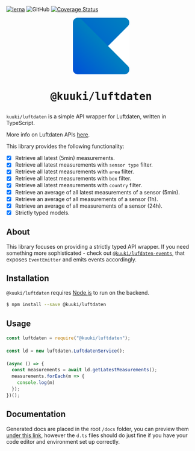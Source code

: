 [![lerna](https://img.shields.io/badge/maintained%20with-lerna-cc00ff.svg)](https://lerna.js.org/)
![GitHub](https://img.shields.io/github/license/dacturne/kuuki)
[![Coverage Status](https://coveralls.io/repos/github/Dacturne/kuuki/badge.svg?branch=master)](https://coveralls.io/github/Dacturne/kuuki?branch=master)

<p align="center"><img src="./../../kuuki.svg" width="150" alt="Kuuki logo"></p>
<h1 align="center"><pre>@kuuki/luftdaten</pre></h1>

`kuuki/luftdaten` is a simple API wrapper for Luftdaten, written in TypeScript.

More info on Luftdaten APIs [here](https://github.com/opendata-stuttgart/meta/wiki/APIs).

This library provides the following functionality:
- [x] Retrieve all latest (5min) measurements.
- [x] Retrieve all latest measurements with `sensor type` filter.
- [x] Retrieve all latest measurements with `area` filter.
- [x] Retrieve all latest measurements with `box` filter.
- [x] Retrieve all latest measurements with `country` filter.
- [x] Retrieve an average of all latest measurements of a sensor (5min).
- [x] Retrieve an average of all measurements of a sensor (1h).
- [x] Retrieve an average of all measurements of a sensor (24h).
- [x] Strictly typed models.

## About
This library focuses on providing a strictly typed API wrapper.
If you need something more sophisticated - check out [`@kuuki/lufdaten-events`](https://https://github.com/Dacturne/kuuki/tree/master/packages/luftdaten-events), that exposes `EventEmitter` and emits events accordingly.

## Installation
`@kuuki/luftdaten` requires [Node.js](https://nodejs.org/) to run on the backend.

```sh
$ npm install --save @kuuki/luftdaten
```

## Usage
```javascript
const luftdaten = require("@kuuki/luftdaten");

const ld = new luftdaten.LuftdatenService();

(async () => {
  const measurements = await ld.getLatestMeasurements();
  measurements.forEach(m => {
    console.log(m)
  });
})();
```

## Documentation
Generated docs are placed in the root `/docs` folder, you can preview them [under this link](https://dacturne.github.io/kuuki/luftdaten-events/), however the `d.ts` files should do just fine if you have your code editor and environment set up correctly.
